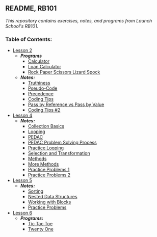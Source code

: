 ## README, RB101

*This repository contains exercises, notes, and programs from Launch School's RB101.*

### Table of Contents:

- [Lesson 2](RB101/lesson2)
  - ***Programs***
    - [Calculator](RB101/lesson2/calculator)
    - [Loan Calculator](RB101/lesson2/loan_calculator)
    - [Rock Paper Scissors Lizard Spock](RB101/lesson2/rpsls)
  - ***Notes:***
    - [Truthiness](RB101/lesson2/truthiness.md)
    - [Pseudo-Code](RB101/lesson2/rb101.2.07_pseudo-code.md)
    - [Precedence](RB101/lesson2/rb101.2.14_precedence.md)
    - [Coding Tips](RB101/lesson2/rb101.2.17_coding_tips.md)
    - [Pass by Reference vs Pass by Value](RB101/lesson2/rb101.2.20_pass_by_reference_vs_value.md)
    - [Coding Tips #2](RB101/lesson2/rb101.2.23_coding_tips2.md)
- [Lesson 4](RB101/lesson4)
  - ***Notes:***
    - [Collection Basics](RB101/lesson4/rb101.4.02_collection_basics.md)
    - [Looping](RB101/lesson4/rb101.4.03_looping.md)
    - [PEDAC](RB101/lesson4/rb101.4.04_intro_to_pedac.md)
    - [PEDAC Problem Solving Process](RB101/lesson4/rb101.4.05_pedac_process.md)
    - [Practice Looping](RB101/lesson4/rb101.4.06_looping.md)
    - [Selection and Transformation](RB101/lesson4/rb101.4.07_selection_and_transformation.md)
    - [Methods](RB101/lesson4/rb101.4.08_methods.md)
    - [More Methods](RB101/lesson4/rb101.4.09_more_methods.md)
    - [Practice Problems 1](RB101/lesson4/rb101.4.10_practice_problems.md)
    - [Practice Problems 2](RB101/lesson4/rb101.4.11_practice_problems.md)
- [Lesson 5](RB101/lesson5)
  - ***Notes:***
    - [Sorting](RB101/lesson5/rb101.5.2_sorting.md)
    - [Nested Data Structures](RB101/lesson5/rb101.5.3_nested_data_structures.md)
    - [Working with Blocks](RB101/lesson5/rb101.5.4_working_with_blocks.md)
    - [Practice Problems](RB101/lesson5/rb101.5.5_practice_problems.md)
- [Lesson 6](RB101/lesson6)
  - ***Programs:***
    - [Tic Tac Toe](RB101/lesson6/tictactoe/)
    - [Twenty One](RB101/lesson6/twenty_one/)